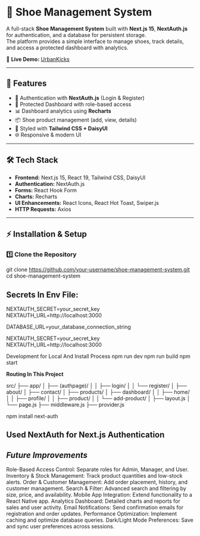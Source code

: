 # 👟 Shoe Management System

A full-stack **Shoe Management System** built with **Next.js 15**, **NextAuth.js** for authentication, and a database for persistent storage.  
The platform provides a simple interface to manage shoes, track details, and access a protected dashboard with analytics.

🔗 **Live Demo:** [UrbanKicks](https://urbankicks-puce.vercel.app/)

---

## 🚀 Features

- 🔑 Authentication with **NextAuth.js** (Login & Register)  
- 👤 Protected Dashboard with role-based access  
- 📊 Dashboard analytics using **Recharts**  
- 📦 Shoe product management (add, view, details)  
- 🎨 Styled with **Tailwind CSS + DaisyUI**  
- 🌐 Responsive & modern UI  

---

## 🛠️ Tech Stack

- **Frontend:** Next.js 15, React 19, Tailwind CSS, DaisyUI  
- **Authentication:** NextAuth.js  
- **Forms:** React Hook Form  
- **Charts:** Recharts  
- **UI Enhancements:** React Icons, React Hot Toast, Swiper.js  
- **HTTP Requests:** Axios  

---

## ⚡ Installation & Setup

### 1️⃣ Clone the Repository

git clone https://github.com/your-username/shoe-management-system.git
cd shoe-management-system

## Secrets In Env File:
NEXTAUTH_SECRET=your_secret_key
NEXTAUTH_URL=http://localhost:3000

DATABASE_URL=your_database_connection_string

NEXTAUTH_SECRET=your_secret_key
NEXTAUTH_URL=http://localhost:3000


Development for Local And Install Process
npm run dev
npm run build
npm start

**Routing In This Project**
   
src/
├── app/
│ ├── (authpage)/
│ │ ├── login/
│ │ └── register/
│ ├── about/
│ ├── contact/
│ ├── products/
│ ├── dashboard/
│ │ ├── home/
│ │ ├── profile/
│ │ ├── product/
│ │ └── add-product/
│ ├── layout.js
│ └── page.js
├── middleware.js
├── provider.js

npm install next-auth
## Used NextAuth for Next.js Authentication

## *Future Improvements*
Role-Based Access Control: Separate roles for Admin, Manager, and User.
Inventory & Stock Management: Track product quantities and low-stock alerts.
Order & Customer Management: Add order placement, history, and customer management.
Search & Filter: Advanced search and filtering by size, price, and availability.
Mobile App Integration: Extend functionality to a React Native app.
Analytics Dashboard: Detailed charts and reports for sales and user activity.
Email Notifications: Send confirmation emails for registration and order updates.
Performance Optimization: Implement caching and optimize database queries.
Dark/Light Mode Preferences: Save and sync user preferences across sessions.
